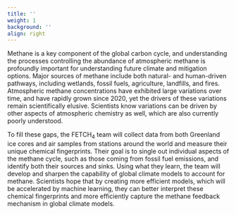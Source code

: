 ```yaml
---
title: ''
weight: 1
background: ''
align: right
---
```


Methane is a key component of the global carbon cycle, and understanding the processes controlling the abundance of atmospheric methane is profoundly important for understanding future climate and mitigation options. Major sources of methane include both natural- and human-driven pathways, including wetlands, fossil fuels, agriculture, landfills, and fires. Atmospheric methane concentrations have exhibited large variations over time, and have rapidly grown since 2020, yet the drivers of these variations remain scientifically elusive. Scientists know variations can be driven by other aspects of atmospheric chemistry as well, which are also currently poorly understood.

To fill these gaps, the FETCH<sub>4</sub> team will collect data from both Greenland ice cores and air samples from stations around the world and measure their unique chemical fingerprints. Their goal is to single out individual aspects of the methane cycle, such as those coming from fossil fuel emissions, and identify both their sources and sinks. Using what they learn, the team will develop and sharpen the capability of global climate models to account for methane. Scientists hope that by creating more efficient models, which will be accelerated by machine learning, they can better interpret these chemical fingerprints and more efficiently capture the methane feedback mechanism in global climate models.
